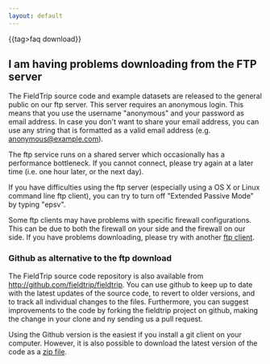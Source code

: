 ```yaml
---
layout: default
---
```


{{tag>faq download}}
## I am having problems downloading from the FTP server

The FieldTrip source code and example datasets are released to the general public on our ftp server. This server requires an anonymous login. This means that you use the username "anonymous" and your password as email address. In case you don't want to share your email address, you can use any string that is formatted as a valid email address (e.g. anonymous@example.com).

The ftp service runs on a shared server which occasionally has a performance bottleneck. If you cannot connect, please try again at a later time (i.e. one hour later, or the next day).

If you have difficulties using the ftp server (especially using a OS X or Linux command line ftp client), you can try to turn off "Extended Passive Mode" by typing "epsv".

Some ftp clients may have problems with specific firewall configurations. This can be due to both the firewall on your side and the firewall on our side. If you have problems downloading, please try with another [ftp client](http://www.google.com/search?q=ftp+client).

### Github as alternative to the ftp download 

The FieldTrip source code repository is also available from http://github.com/fieldtrip/fieldtrip. You can use github to keep up to date with the latest updates of the source code, to revert to older versions, and to track all individual changes to the files. Furthermore, you can suggest improvements to the code by forking the fieldtrip project on github, making the change in your clone and ny sending us a pull request.

Using the Github version is the easiest if you install a git client on your computer. However, it is also possible to download the latest version of the code as a [zip file](https://github.com/fieldtrip/fieldtrip/archive/master.zip). 
